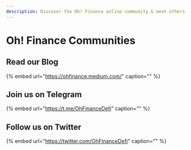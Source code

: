 ```yaml
---
description: Discover the Oh! Finance online community & meet others
---
```


# Oh! Finance Communities

## Read our Blog

{% embed url="https://ohfinance.medium.com/" caption="" %}

## Join us on Telegram

{% embed url="https://t.me/OhFinanceDefi" caption="" %}

## **Follow us on Twitter**

{% embed url="https://twitter.com/OhFinanceDefi" caption="" %}

